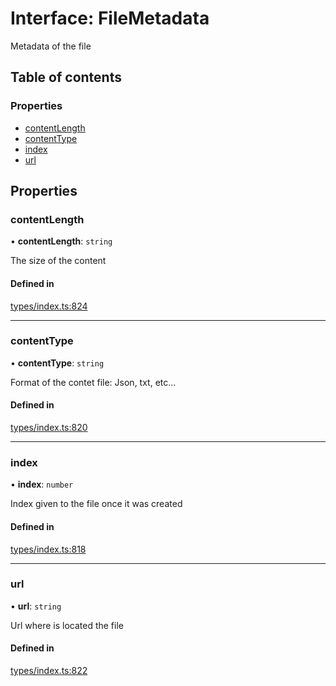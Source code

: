 # Interface: FileMetadata

Metadata of the file

## Table of contents

### Properties

- [contentLength](FileMetadata.md#contentlength)
- [contentType](FileMetadata.md#contenttype)
- [index](FileMetadata.md#index)
- [url](FileMetadata.md#url)

## Properties

### contentLength

• **contentLength**: `string`

The size of the content

#### Defined in

[types/index.ts:824](https://github.com/nevermined-io/react-components/blob/916db15/catalog/src/types/index.ts#L824)

___

### contentType

• **contentType**: `string`

Format of the contet file: Json, txt, etc...

#### Defined in

[types/index.ts:820](https://github.com/nevermined-io/react-components/blob/916db15/catalog/src/types/index.ts#L820)

___

### index

• **index**: `number`

Index given to the file once it was created

#### Defined in

[types/index.ts:818](https://github.com/nevermined-io/react-components/blob/916db15/catalog/src/types/index.ts#L818)

___

### url

• **url**: `string`

Url where is located the file

#### Defined in

[types/index.ts:822](https://github.com/nevermined-io/react-components/blob/916db15/catalog/src/types/index.ts#L822)
